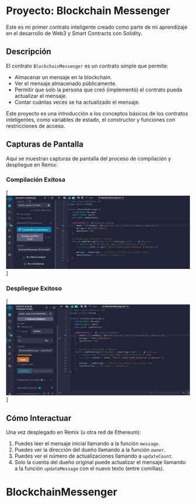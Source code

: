 # Proyecto: Blockchain Messenger

Este es mi primer contrato inteligente creado como parte de mi aprendizaje en el desarrollo de Web3 y Smart Contracts con Solidity.

## Descripción

El contrato `BlockchainMessenger` es un contrato simple que permite:

* Almacenar un mensaje en la blockchain.
* Ver el mensaje almacenado públicamente.
* Permitir que solo la persona que creó (implementó) el contrato pueda actualizar el mensaje.
* Contar cuántas veces se ha actualizado el mensaje.

Este proyecto es una introducción a los conceptos básicos de los contratos inteligentes, como variables de estado, el constructor y funciones con restricciones de acceso.

## Capturas de Pantalla

Aquí se muestran capturas de pantalla del proceso de compilación y despliegue en Remix:

### Compilación Exitosa


[![Captura de pantalla del compilado exitoso](Imagenes/contrato%20BlockchainMessenger%20compilado.png)]

### Despliegue Exitoso

[![Captura de pantalla del despliegue exitoso](Imagenes/contrato%20BlockchainMessenger%20deployado.png)]

## Cómo Interactuar

Una vez desplegado en Remix (u otra red de Ethereum):

1.  Puedes leer el mensaje inicial llamando a la función `message`.
2.  Puedes ver la dirección del dueño llamando a la función `owner`.
3.  Puedes ver el número de actualizaciones llamando a `updateCount`.
4.  Solo la cuenta del dueño original puede actualizar el mensaje llamando a la función `updateMessage` con el nuevo texto (entre comillas).

# BlockchainMessenger
